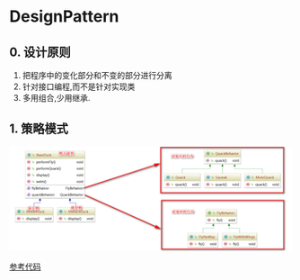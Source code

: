 # DesignPattern
## 0. 设计原则

1. 把程序中的变化部分和不变的部分进行分离
2. 针对接口编程,而不是针对实现类
3. 多用组合,少用继承.

## 1. 策略模式

![](pic/策略模式.png)

[参考代码](src/main/java/cn/itcast/strategy)